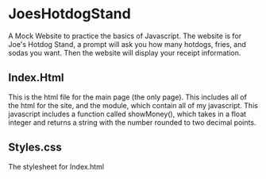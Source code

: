 # JoesHotdogStand
A Mock Website to practice the basics of Javascript. The website is for Joe's Hotdog Stand, a prompt will ask you how many hotdogs, fries, and sodas you want. Then the website will display your receipt information. 

## Index.Html 
This is the html file for the main page (the only page). This includes all of the html for the site, and the <script></script> module, which contain all of my javascript. This javascript includes a function called showMoney(), which takes in a float integer and returns a string with the number rounded to two decimal points. 

## Styles.css 
The stylesheet for Index.html 
